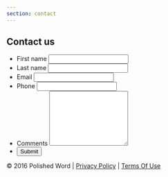 ```yaml
---
section: contact
---
```

<div class="cd-container">
  <div class="cd-panel">
    <h2>Contact us</h2>
    <form id="contact-form" method="post" action="https://formspree.io/info@polishedword.com.au">
      <input type="hidden" name="_next" value="//polishedword.com.au/thanks.html">
      <input type="hidden" name="_subject" value="Website Query" />
      <input type="hidden" name="_format" value="plain" />
      <ul class="pure-g">
        <li class="pure-u-1 pure-u-sm-1-2">
          <div class="info">
            <label>First name</label>
            <input type="text" name="first">
          </div>
        </li>
        <li class="pure-u-1 pure-u-sm-1-2">
          <div class="info">
            <label>Last name</label>
            <input type="text" name="last">
          </div>
        </li>
        <li class="pure-u-1 pure-u-sm-1-2">
          <div class="info">
            <label>Email</label>
            <input type="text" name="email">
          </div>
        </li>
        <li class="pure-u-1 pure-u-sm-1-2">
          <div class="info">
            <label>Phone</label>
            <input type="text" name="phone">
          </div>
        </li>
        <li class="pure-u-1">
          <div class="info">
            <label>Comments</label>
            <textarea name="comments" rows="8"></textarea>
          </div>
        </li>
        <li class="pure-u-1 pure-u-sm-1-2">
          <button id="submit">Submit</button>
        </li>
      </ul>
    </form>
  </div>
</div>
<div class="clear"></div>
<footer>
  <div class="footer">
      &copy; 2016 Polished Word |
      <a href="#">Privacy Policy</a> |
      <a href="#">Terms Of Use</a>
  </div>
</footer>